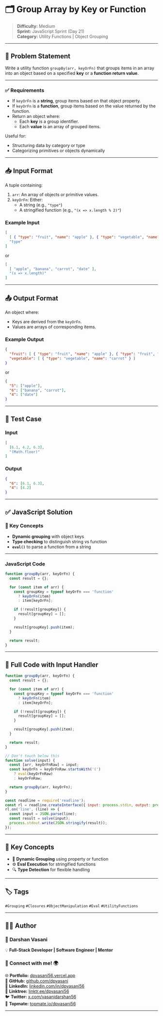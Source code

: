 # 🗂️ Group Array by Key or Function

> **Difficulty:** Medium  
> **Sprint:** JavaScript Sprint (Day 21)  
> **Category:** Utility Functions | Object Grouping

---

## 🧩 Problem Statement

Write a utility function `groupBy(arr, keyOrFn)` that groups items in an array into an object based on a specified **key** or a **function return value**.

---

### ✅ Requirements

- If `keyOrFn` is a **string**, group items based on that object property.
- If `keyOrFn` is a **function**, group items based on the value returned by the function.
- Return an object where:
  - Each **key** is a group identifier.
  - Each **value** is an array of grouped items.

Useful for:
- Structuring data by category or type
- Categorizing primitives or objects dynamically

---

## 📥 Input Format

A tuple containing:
1. `arr`: An array of objects or primitive values.
2. `keyOrFn`: Either:
   - A string (e.g., `"type"`)
   - A stringified function (e.g., `"(x => x.length % 2)"`)

### Example Input

```json
[
  [ { "type": "fruit", "name": "apple" }, { "type": "vegetable", "name": "carrot" }, { "type": "fruit", "name": "banana" } ],
  "type"
]
```

or

```json
[
  [ "apple", "banana", "carrot", "date" ],
  "(x => x.length)"
]
```

---

## 📤 Output Format

An object where:
- Keys are derived from the `keyOrFn`.
- Values are arrays of corresponding items.

### Example Output

```json
{
  "fruit": [ { "type": "fruit", "name": "apple" }, { "type": "fruit", "name": "banana" } ],
  "vegetable": [ { "type": "vegetable", "name": "carrot" } ]
}
```

or

```json
{
  "5": ["apple"],
  "6": ["banana", "carrot"],
  "4": ["date"]
}
```

---

## 🧪 Test Case

### Input

```json
[
  [6.1, 4.2, 6.3],
  "(Math.floor)"
]
```

### Output

```json
{
  "6": [6.1, 6.3],
  "4": [4.2]
}
```

---

## ✅ JavaScript Solution

### 🔑 Key Concepts

- **Dynamic grouping** with object keys
- **Type checking** to distinguish string vs function
- **`eval()`** to parse a function from a string

---

### JavaScript Code

```js
function groupBy(arr, keyOrFn) {
  const result = {};

  for (const item of arr) {
    const groupKey = typeof keyOrFn === 'function'
      ? keyOrFn(item)
      : item[keyOrFn];

    if (!result[groupKey]) {
      result[groupKey] = [];
    }

    result[groupKey].push(item);
  }

  return result;
}
```

---

## 🧾 Full Code with Input Handler

```js
function groupBy(arr, keyOrFn) {
  const result = {};

  for (const item of arr) {
    const groupKey = typeof keyOrFn === 'function'
      ? keyOrFn(item)
      : item[keyOrFn];

    if (!result[groupKey]) {
      result[groupKey] = [];
    }

    result[groupKey].push(item);
  }

  return result;
}

// Don't touch below this
function solve(input) {
  const [arr, keyOrFnRaw] = input;
  const keyOrFn = keyOrFnRaw.startsWith('(')
    ? eval(keyOrFnRaw)
    : keyOrFnRaw;

  return groupBy(arr, keyOrFn);
}

const readline = require('readline');
const rl = readline.createInterface({ input: process.stdin, output: process.stdout });
rl.on('line', (line) => {
  const input = JSON.parse(line);
  const result = solve(input);
  process.stdout.write(JSON.stringify(result));
});
```

---

## 🧠 Key Concepts

- 🧠 **Dynamic Grouping** using property or function  
- ⚙️ **Eval Execution** for stringified functions  
- 🔍 **Type Detection** for flexible handling

---

## 🏷️ Tags

`#Grouping` `#Closures` `#ObjectManipulation` `#Eval` `#UtilityFunctions`

---

## 👨‍💻 Author

### 🚀 **Darshan Vasani**  
💡 **Full-Stack Developer | Software Engineer | Mentor**

### 🔗 Connect with me! 🌍  
🌐 **Portfolio:** [dpvasani56.vercel.app](https://dpvasani56.vercel.app/)  
🐙 **GitHub:** [github.com/dpvasani](https://github.com/dpvasani)  
💼 **LinkedIn:** [linkedin.com/in/dpvasani56](https://linkedin.com/in/dpvasani56/)  
🌳 **Linktree:** [linktr.ee/dpvasani56](https://linktr.ee/dpvasani56)  
🐦 **Twitter:** [x.com/vasanidarshan56](https://x.com/vasanidarshan56)  
📢 **Topmate:** [topmate.io/dpvasani56](https://topmate.io/dpvasani56)

---


